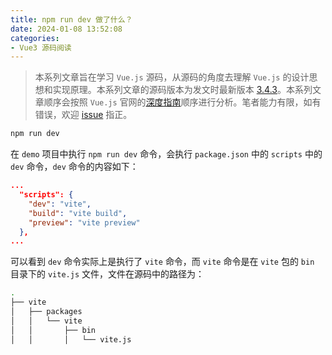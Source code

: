 ```yaml
---
title: npm run dev 做了什么？
date: 2024-01-08 13:52:08
categories:
- Vue3 源码阅读
---
```

> 本系列文章旨在学习 `Vue.js` 源码，从源码的角度去理解 `Vue.js` 的设计思想和实现原理。本系列文章的源码版本为发文时最新版本 [3.4.3](https://github.com/vuejs/core/tree/v3.4.3)。本系列文章顺序会按照 `Vue.js` 官网的[深度指南](https://cn.vuejs.org/guide/introduction.html)顺序进行分析。笔者能力有限，如有错误，欢迎 [issue](https://github.com/catchyan/blog/issues) 指正。

<!-- more -->
```bash
npm run dev
```
在 `demo` 项目中执行 `npm run dev` 命令，会执行 `package.json` 中的 `scripts` 中的 `dev` 命令，`dev` 命令的内容如下：
```json
...
  "scripts": {
    "dev": "vite",
    "build": "vite build",
    "preview": "vite preview"
  },
...
```
可以看到 `dev` 命令实际上是执行了 `vite` 命令，而 `vite` 命令是在 `vite` 包的 `bin` 目录下的 `vite.js` 文件，文件在源码中的路径为：
```bash
.
├── vite
│   ├── packages
│   │   └── vite
│   │       ├── bin
│   │       │   └── vite.js
```